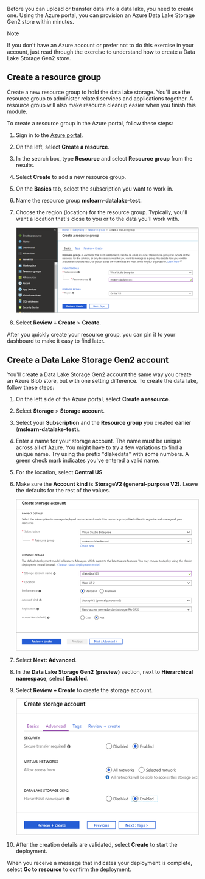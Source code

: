 Before you can upload or transfer data into a data lake, you need to create one. Using the Azure portal, you can provision an Azure Data Lake Storage Gen2 store within minutes.

> [!NOTE]
> If you don't have an Azure account or prefer not to do this exercise in your account, just read through the exercise to understand how to create a Data Lake Storage Gen2 store.

## Create a resource group

Create a new resource group to hold the data lake storage. You'll use the resource group to administer related services and applications together. A resource group will also make resource cleanup easier when you finish this module. 

To create a resource group in the Azure portal, follow these steps:

1. Sign in to the [Azure portal](https://portal.azure.com?azure-portal=true).
1. On the left, select **Create a resource**.
1. In the search box, type **Resource** and select **Resource group** from the results.
1. Select **Create** to add a new resource group.
1. On the **Basics** tab, select the subscription you want to work in.
1. Name the resource group **mslearn-datalake-test**.
1. Choose the region (location) for the resource group. Typically, you'll want a location that's close to you or to the data you'll work with.

    ![Screenshot showing how to create a resource group in the Azure portal](../media/2-create-resource-group.png)

1. Select **Review + Create** > **Create**.

After you quickly create your resource group, you can pin it to your dashboard to make it easy to find later.

## Create a Data Lake Storage Gen2 account

You'll create a Data Lake Storage Gen2 account the same way you create an Azure Blob store, but with one setting difference. To create the data lake, follow these steps:

1. On the left side of the Azure portal, select **Create a resource**.
1. Select **Storage** > **Storage account**.
1. Select your **Subscription** and the **Resource group** you created earlier (**mslearn-datalake-test**).
1. Enter a name for your storage account. The name must be unique across all of Azure. You might have to try a few variations to find a unique name. Try using the prefix "dlakedata" with some numbers. A green check mark indicates you've entered a valid name.
1. For the location, select **Central US**.
1. Make sure the **Account kind** is **StorageV2 (general-purpose V2)**. Leave the defaults for the rest of the values.

    ![Screenshot showing how to create a storage account in the Azure portal](../media/2-create-storage-account-basics.png)

1. Select **Next: Advanced**.
1. In the **Data Lake Storage Gen2 (preview)** section, next to **Hierarchical namespace**, select **Enabled**.
1. Select **Review + Create** to create the storage account.

    ![Screenshot showing the Advanced tab of the Create storage account area in the Azure portal](../media/2-create-storage-account.png)

1. After the creation details are validated, select **Create** to start the deployment.

When you receive a message that indicates your deployment is complete, select **Go to resource** to confirm the deployment.
